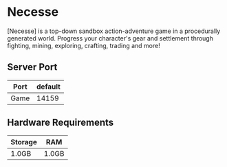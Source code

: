# Necesse
[Necesse] is a top-down sandbox action-adventure game in a procedurally generated world. Progress your character's gear and settlement through fighting, mining, exploring, crafting, trading and more!


## Server Port
| Port    | default |
|---------|---------|
| Game    | 14159   |

## Hardware Requirements
| Storage | RAM     |
|---------|---------|
| 1.0GB   | 1.0GB   |

